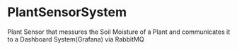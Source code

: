 # PlantSensorSystem
Plant Sensor that messures the Soil Moisture of a Plant and communicates it to a Dashboard System(Grafana) via RabbitMQ
